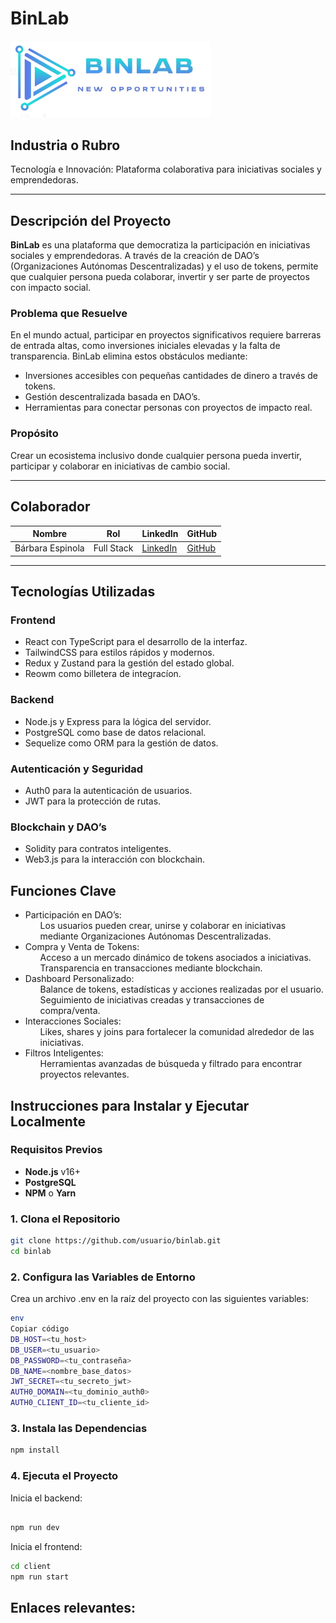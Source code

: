 # BinLab
<img src="./frontend/src/assets/LogoLarge.png " alt="BinLab Logo" width="320" />

## Industria o Rubro  
Tecnología e Innovación: Plataforma colaborativa para iniciativas sociales y emprendedoras.

---

## Descripción del Proyecto  

**BinLab** es una plataforma que democratiza la participación en iniciativas sociales y emprendedoras. A través de la creación de DAO’s (Organizaciones Autónomas Descentralizadas) y el uso de tokens, permite que cualquier persona pueda colaborar, invertir y ser parte de proyectos con impacto social.

### Problema que Resuelve  
En el mundo actual, participar en proyectos significativos requiere barreras de entrada altas, como inversiones iniciales elevadas y la falta de transparencia. BinLab elimina estos obstáculos mediante:  
- Inversiones accesibles con pequeñas cantidades de dinero a través de tokens.  
- Gestión descentralizada basada en DAO’s.  
- Herramientas para conectar personas con proyectos de impacto real.  

### Propósito  
Crear un ecosistema inclusivo donde cualquier persona pueda invertir, participar y colaborar en iniciativas de cambio social.

---

## Colaborador 

| Nombre               | Rol                  | LinkedIn                                   | GitHub                   |
|----------------------|----------------------|-------------------------------------------|--------------------------|
|Bárbara Espinola| Full Stack | [LinkedIn](https://linkedin.com/in/...)    | [GitHub](https://github.com/...) |

---

## Tecnologías Utilizadas
### Frontend
<ul>
<li>React con TypeScript para el desarrollo de la interfaz.</li>
<li>TailwindCSS para estilos rápidos y modernos.</li>
<li>Redux y Zustand para la gestión del estado global.</li>
<li>Reowm como billetera de integracíon.</li>
</ul>

### Backend
<ul>
<li>Node.js y Express para la lógica del servidor.</li>
<li>PostgreSQL como base de datos relacional.</li>
<li>Sequelize como ORM para la gestión de datos.</li>
</ul>

### Autenticación y Seguridad
<ul>
<li>Auth0 para la autenticación de usuarios.</li>
<li>JWT para la protección de rutas.</li>
</ul>

### Blockchain y DAO’s
<ul>
<li>Solidity para contratos inteligentes.</li>
<li>Web3.js para la interacción con blockchain.</li>
</ul>

## Funciones Clave
<ul>
    <li>Participación en DAO’s:
        <ul>
        Los usuarios pueden crear, unirse y colaborar en iniciativas mediante Organizaciones Autónomas Descentralizadas.</ul>
    </li>  
    <li>Compra y Venta de Tokens:
        <ul>
        Acceso a un mercado dinámico de tokens asociados a iniciativas.
        Transparencia en transacciones mediante blockchain.
        </ul>
    </li>
    <li>Dashboard Personalizado:
        <ul>
        Balance de tokens, estadísticas y acciones realizadas por el usuario.
        Seguimiento de iniciativas creadas y transacciones de compra/venta.
        </ul>
    </li>
    <li>Interacciones Sociales:
        <ul>Likes, shares y joins para fortalecer la comunidad alrededor de las iniciativas.
        </ul>
    </li>
    <li>Filtros Inteligentes:
        <ul>
        Herramientas avanzadas de búsqueda y filtrado para encontrar proyectos relevantes.
        </ul>
    </li>
</ul>

## Instrucciones para Instalar y Ejecutar Localmente  

### Requisitos Previos  
- **Node.js** v16+  
- **PostgreSQL**  
- **NPM** o **Yarn**  

### 1. Clona el Repositorio  
```bash
git clone https://github.com/usuario/binlab.git
cd binlab
```
### 2. Configura las Variables de Entorno
Crea un archivo .env en la raíz del proyecto con las siguientes variables:

```bash
env
Copiar código
DB_HOST=<tu_host>
DB_USER=<tu_usuario>
DB_PASSWORD=<tu_contraseña>
DB_NAME=<nombre_base_datos>
JWT_SECRET=<tu_secreto_jwt>
AUTH0_DOMAIN=<tu_dominio_auth0>
AUTH0_CLIENT_ID=<tu_cliente_id>
```
### 3. Instala las Dependencias

```bash
npm install
```
### 4. Ejecuta el Proyecto
Inicia el backend:
```bash

npm run dev
```
Inicia el frontend:

```bash
cd client
npm run start
```
## Enlaces relevantes:
